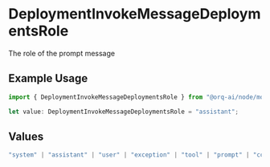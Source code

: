 # DeploymentInvokeMessageDeploymentsRole

The role of the prompt message

## Example Usage

```typescript
import { DeploymentInvokeMessageDeploymentsRole } from "@orq-ai/node/models/operations";

let value: DeploymentInvokeMessageDeploymentsRole = "assistant";
```

## Values

```typescript
"system" | "assistant" | "user" | "exception" | "tool" | "prompt" | "correction" | "expected_output"
```
